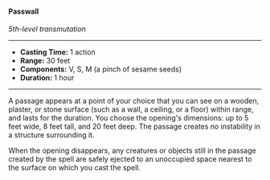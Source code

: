 #### Passwall
*5th-level transmutation*
___
- **Casting Time:** 1 action
- **Range:** 30 feet
- **Components:** V, S, M (a pinch of sesame seeds)
- **Duration:** 1 hour
---
A passage appears at a point of your choice that you can see on a wooden, plaster, or stone surface (such as a wall, a ceiling, or a floor) within range, and lasts for the duration. You choose the opening's dimensions: up to 5 feet wide, 8 feet tall, and 20 feet deep. The passage creates no instability in a structure surrounding it.

When the opening disappears, any creatures or objects still in the passage created by the spell are safely ejected to an unoccupied space nearest to the surface on which you cast the spell.